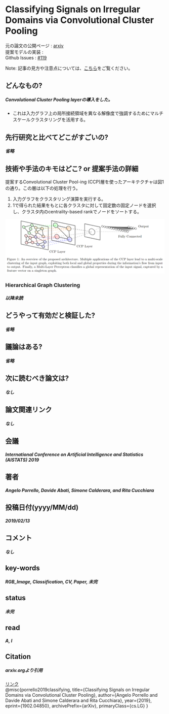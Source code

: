 # Classifying Signals on Irregular Domains via Convolutional Cluster Pooling

元の論文の公開ページ : [arxiv](https://arxiv.org/abs/1902.04850)  
提案モデルの実装 : []()  
Github Issues : [#119](https://github.com/Obarads/obarads.github.io/issues/119)

Note: 記事の見方や注意点については、[こちら](/)をご覧ください。

## どんなもの?
##### Convolutional Cluster Pooling layerの導入をした。
- これは入力グラフ上の局所接続領域を異なる解像度で強調するためにマルチスケールクラスタリングを活用する。

## 先行研究と比べてどこがすごいの?
##### 省略

## 技術や手法のキモはどこ? or 提案手法の詳細
提案するConvolutional Cluster Pool-ing (CCP)層を使ったアーキテクチャは図1の通り。この層は以下の処理を行う。

1. 入力グラフをクラスタリング演算を実行する。
2. 1で得られた結果をもとに各クラスタに対して固定数の固定ノードを選択し、クラスタ内のcentrality-based rankでノードをソートする。

![fig1](img/CSoIDvCCP/fig1.png)

### Hierarchical Graph Clustering
##### 以降未読

## どうやって有効だと検証した?
##### 省略

## 議論はある?
##### 省略

## 次に読むべき論文は?
##### なし

## 論文関連リンク
##### なし

## 会議
##### International Conference on Artificial Intelligence and Statistics (AISTATS) 2019

## 著者
##### Angelo Porrello, Davide Abati, Simone Calderara, and Rita Cucchiara

## 投稿日付(yyyy/MM/dd)
##### 2019/02/13

## コメント
##### なし

## key-words
##### RGB_Image, Classification, CV, Paper, 未完

## status
##### 未完

## read
##### A, I

## Citation
##### arxiv.orgより引用
[リンク](https://arxiv.org/abs/1902.04850)  
@misc{porrello2019classifying,
    title={Classifying Signals on Irregular Domains via Convolutional Cluster Pooling},
    author={Angelo Porrello and Davide Abati and Simone Calderara and Rita Cucchiara},
    year={2019},
    eprint={1902.04850},
    archivePrefix={arXiv},
    primaryClass={cs.LG}
}